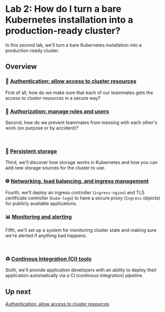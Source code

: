 # Lab 2: How do I turn a bare Kubernetes installation into a production-ready cluster?

In this second lab, we'll turn a bare Kubernetes installation into a production-ready cluster.

## Overview

### 🔐 [Authentication: allow access to cluster resources](/labs/lab2/authentication.md)

First of all, how do we make sure that each of our teammates gets the access to cluster resources in a secure way?

### 👤 [Authorization: manage roles and users](/labs/lab2/authorization.md)

Second, how do we prevent teammates from messing with each other's work (on purpose or by accident)?

<br>

### 💾 [Persistent storage](/labs/lab2/)

Third, we'll discover how storage works in Kubernetes and how you can add new storage sources for the cluster to use.

### 🌐 [Networking, load balancing, and ingress management](/labs/lab2/)

Fourth, we'll deploy an ingress controller (`ingress-nginx`) and TLS certificate controller (`kube-lego`) to have a secure proxy (`Ingress` objects) for publicly available applications.

### 📊 [Monitoring and alerting](/labs/lab2/)

Fifth, we'll set up a system for monitoring cluster state and making sure we're alerted if anything bad happens.

<br>

### ♻️ [Continous Integration (CI) tools](/labs/lab2/)

Sixth, we'll provide application developers with an ability to deploy their application automatically via a CI (continous integration) pipeline.

## Up next

[Authentication: allow access to cluster resources](/labs/lab2/authentication.md)

